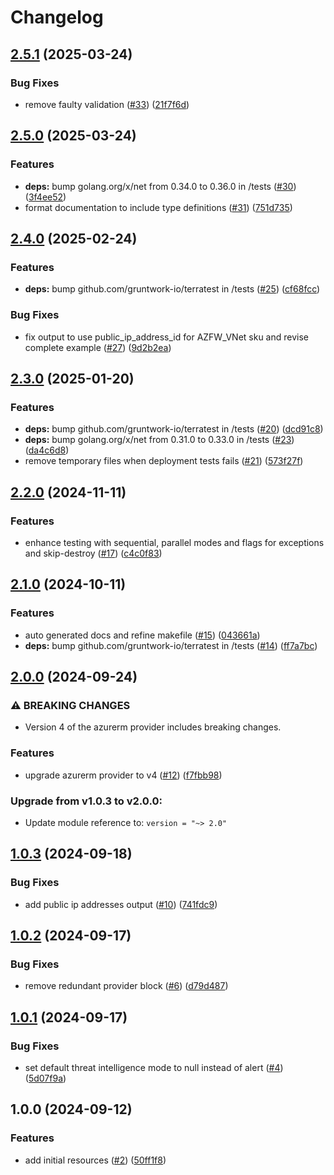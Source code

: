 # Changelog

## [2.5.1](https://github.com/CloudNationHQ/terraform-azure-fw/compare/v2.5.0...v2.5.1) (2025-03-24)


### Bug Fixes

* remove faulty validation ([#33](https://github.com/CloudNationHQ/terraform-azure-fw/issues/33)) ([21f7f6d](https://github.com/CloudNationHQ/terraform-azure-fw/commit/21f7f6d52a7d81edd9f5ecdde3b0e13f40bb0e0f))

## [2.5.0](https://github.com/CloudNationHQ/terraform-azure-fw/compare/v2.4.0...v2.5.0) (2025-03-24)


### Features

* **deps:** bump golang.org/x/net from 0.34.0 to 0.36.0 in /tests ([#30](https://github.com/CloudNationHQ/terraform-azure-fw/issues/30)) ([3f4ee52](https://github.com/CloudNationHQ/terraform-azure-fw/commit/3f4ee527222774791c6a0548a7c51b2d63e83c9d))
* format documentation to include type definitions ([#31](https://github.com/CloudNationHQ/terraform-azure-fw/issues/31)) ([751d735](https://github.com/CloudNationHQ/terraform-azure-fw/commit/751d7355a6b13279508af6423ba01a5d2f2039d9))

## [2.4.0](https://github.com/CloudNationHQ/terraform-azure-fw/compare/v2.3.0...v2.4.0) (2025-02-24)


### Features

* **deps:** bump github.com/gruntwork-io/terratest in /tests ([#25](https://github.com/CloudNationHQ/terraform-azure-fw/issues/25)) ([cf68fcc](https://github.com/CloudNationHQ/terraform-azure-fw/commit/cf68fccb97117a4f07406bdba5f18057d670b8c5))


### Bug Fixes

* fix output to use public_ip_address_id for AZFW_VNet sku and revise complete example ([#27](https://github.com/CloudNationHQ/terraform-azure-fw/issues/27)) ([9d2b2ea](https://github.com/CloudNationHQ/terraform-azure-fw/commit/9d2b2ea894d98266c7a87812bde15df015917fee))

## [2.3.0](https://github.com/CloudNationHQ/terraform-azure-fw/compare/v2.2.0...v2.3.0) (2025-01-20)


### Features

* **deps:** bump github.com/gruntwork-io/terratest in /tests ([#20](https://github.com/CloudNationHQ/terraform-azure-fw/issues/20)) ([dcd91c8](https://github.com/CloudNationHQ/terraform-azure-fw/commit/dcd91c8c3e70836dfb9ab243c449a1de1ebc328a))
* **deps:** bump golang.org/x/net from 0.31.0 to 0.33.0 in /tests ([#23](https://github.com/CloudNationHQ/terraform-azure-fw/issues/23)) ([da4c6d8](https://github.com/CloudNationHQ/terraform-azure-fw/commit/da4c6d8c5d6e372d448d8b01a8340b83aa3fc657))
* remove temporary files when deployment tests fails ([#21](https://github.com/CloudNationHQ/terraform-azure-fw/issues/21)) ([573f27f](https://github.com/CloudNationHQ/terraform-azure-fw/commit/573f27fdc2d4e46e93e0e7a5e2116e52316b4f0a))

## [2.2.0](https://github.com/CloudNationHQ/terraform-azure-fw/compare/v2.1.0...v2.2.0) (2024-11-11)


### Features

* enhance testing with sequential, parallel modes and flags for exceptions and skip-destroy ([#17](https://github.com/CloudNationHQ/terraform-azure-fw/issues/17)) ([c4c0f83](https://github.com/CloudNationHQ/terraform-azure-fw/commit/c4c0f83fb6aacd84eb3b85cfd86d1dbfee55bd5d))

## [2.1.0](https://github.com/CloudNationHQ/terraform-azure-fw/compare/v2.0.0...v2.1.0) (2024-10-11)


### Features

* auto generated docs and refine makefile ([#15](https://github.com/CloudNationHQ/terraform-azure-fw/issues/15)) ([043661a](https://github.com/CloudNationHQ/terraform-azure-fw/commit/043661ae199951e207c384cd44f33c8606deca89))
* **deps:** bump github.com/gruntwork-io/terratest in /tests ([#14](https://github.com/CloudNationHQ/terraform-azure-fw/issues/14)) ([ff7a7bc](https://github.com/CloudNationHQ/terraform-azure-fw/commit/ff7a7bc151cd12b49fb3358fad5d3a7b9ee5b041))

## [2.0.0](https://github.com/CloudNationHQ/terraform-azure-fw/compare/v1.0.3...v2.0.0) (2024-09-24)


### ⚠ BREAKING CHANGES

* Version 4 of the azurerm provider includes breaking changes.

### Features

* upgrade azurerm provider to v4 ([#12](https://github.com/CloudNationHQ/terraform-azure-fw/issues/12)) ([f7fbb98](https://github.com/CloudNationHQ/terraform-azure-fw/commit/f7fbb98c2798336402676f626a3180879aff972f))

### Upgrade from v1.0.3 to v2.0.0:

- Update module reference to: `version = "~> 2.0"`

## [1.0.3](https://github.com/CloudNationHQ/terraform-azure-fw/compare/v1.0.2...v1.0.3) (2024-09-18)


### Bug Fixes

* add public ip addresses output ([#10](https://github.com/CloudNationHQ/terraform-azure-fw/issues/10)) ([741fdc9](https://github.com/CloudNationHQ/terraform-azure-fw/commit/741fdc923c06c0ff2324eded82740e8a9dfc6f93))

## [1.0.2](https://github.com/CloudNationHQ/terraform-azure-fw/compare/v1.0.1...v1.0.2) (2024-09-17)


### Bug Fixes

* remove redundant provider block ([#6](https://github.com/CloudNationHQ/terraform-azure-fw/issues/6)) ([d79d487](https://github.com/CloudNationHQ/terraform-azure-fw/commit/d79d4874329ec9bb342da4e975cad9dd2f86f86d))

## [1.0.1](https://github.com/CloudNationHQ/terraform-azure-fw/compare/v1.0.0...v1.0.1) (2024-09-17)


### Bug Fixes

* set default threat intelligence mode to null instead of alert ([#4](https://github.com/CloudNationHQ/terraform-azure-fw/issues/4)) ([5d07f9a](https://github.com/CloudNationHQ/terraform-azure-fw/commit/5d07f9ae47b2477e4a0694b9dad69359903860f5))

## 1.0.0 (2024-09-12)


### Features

* add initial resources ([#2](https://github.com/CloudNationHQ/terraform-azure-fw/issues/2)) ([50ff1f8](https://github.com/CloudNationHQ/terraform-azure-fw/commit/50ff1f8eb026fd82e5ce7f3aa54f7d574bb44a71))
